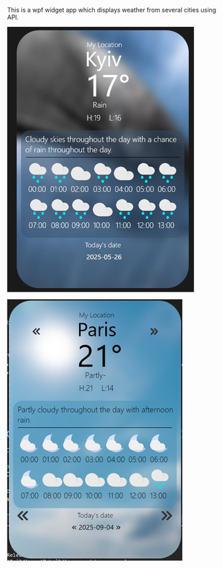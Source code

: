This is a wpf widget app which displays weather from several cities using API.

![Kyiv weather](kyiv.jpg)

![Paris weather](paris.png)
